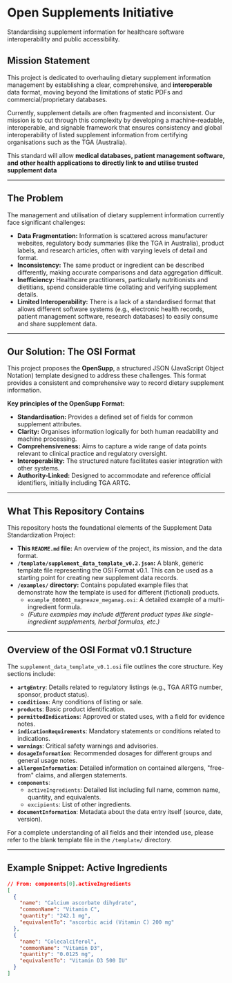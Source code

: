 # Open Supplements Initiative
Standardising supplement information for healthcare software interoperability and public accessibility.

## Mission Statement

This project is dedicated to overhauling dietary supplement information management by establishing a clear, comprehensive, and **interoperable** data format, moving beyond the limitations of static PDFs and commercial/proprietary databases.

Currently, supplement details are often fragmented and inconsistent. Our mission is to cut through this complexity by developing a machine-readable, interoperable, and signable framework that ensures consistency and global interoperability of listed supplement information from certifying organisations such as the TGA (Australia).

This standard will allow **medical databases, patient management software, and other health applications to directly link to and utilise trusted supplement data** 

---

## The Problem

The management and utilisation of dietary supplement information currently face significant challenges:

* **Data Fragmentation:** Information is scattered across manufacturer websites, regulatory body summaries (like the TGA in Australia), product labels, and research articles, often with varying levels of detail and format.
* **Inconsistency:** The same product or ingredient can be described differently, making accurate comparisons and data aggregation difficult.
* **Inefficiency:** Healthcare practitioners, particularly nutritionists and dietitians, spend considerable time collating and verifying supplement details.
* **Limited Interoperability:** There is a lack of a standardised format that allows different software systems (e.g., electronic health records, patient management software, research databases) to easily consume and share supplement data.


---

## Our Solution: The OSI Format

This project proposes the **OpenSupp**, a structured JSON (JavaScript Object Notation) template designed to address these challenges. This format provides a consistent and comprehensive way to record dietary supplement information.

**Key principles of the OpenSupp Format:**

* **Standardisation:** Provides a defined set of fields for common supplement attributes.
* **Clarity:** Organises information logically for both human readability and machine processing.
* **Comprehensiveness:** Aims to capture a wide range of data points relevant to clinical practice and regulatory oversight.
* **Interoperability:** The structured nature facilitates easier integration with other systems.
* **Authority-Linked:** Designed to accommodate and reference official identifiers, initially including TGA ARTG.

---

## What This Repository Contains

This repository hosts the foundational elements of the Supplement Data Standardization Project:

* **This `README.md` file:** An overview of the project, its mission, and the data format.
* **`/template/supplement_data_template_v0.2.json`:** A blank, generic template file representing the OSI Format v0.1. This can be used as a starting point for creating new supplement data records.
* **`/examples/` directory:** Contains populated example files that demonstrate how the template is used for different (fictional) products.
    * `example_000001_magneaze_megamag.osi`: A detailed example of a multi-ingredient formula.
    * *(Future examples may include different product types like single-ingredient supplements, herbal formulas, etc.)*

---

## Overview of the OSI Format v0.1 Structure

The `supplement_data_template_v0.1.osi` file outlines the core structure. Key sections include:

* **`artgEntry`**: Details related to regulatory listings (e.g., TGA ARTG number, sponsor, product status).
* **`conditions`**: Any conditions of listing or sale.
* **`products`**: Basic product identification.
* **`permittedIndications`**: Approved or stated uses, with a field for evidence notes.
* **`indicationRequirements`**: Mandatory statements or conditions related to indications.
* **`warnings`**: Critical safety warnings and advisories.
* **`dosageInformation`**: Recommended dosages for different groups and general usage notes.
* **`allergenInformation`**: Detailed information on contained allergens, "free-from" claims, and allergen statements.
* **`components`**:
    * `activeIngredients`: Detailed list including full name, common name, quantity, and equivalents.
    * `excipients`: List of other ingredients.
* **`documentInformation`**: Metadata about the data entry itself (source, date, version).

For a complete understanding of all fields and their intended use, please refer to the blank template file in the `/template/` directory.

---

## Example Snippet: Active Ingredients

```json
// From: components[0].activeIngredients
[
  {
    "name": "Calcium ascorbate dihydrate",
    "commonName": "Vitamin C",
    "quantity": "242.1 mg",
    "equivalentTo": "ascorbic acid (Vitamin C) 200 mg"
  },
  {
    "name": "Colecalciferol",
    "commonName": "Vitamin D3",
    "quantity": "0.0125 mg",
    "equivalentTo": "Vitamin D3 500 IU"
  }
]
